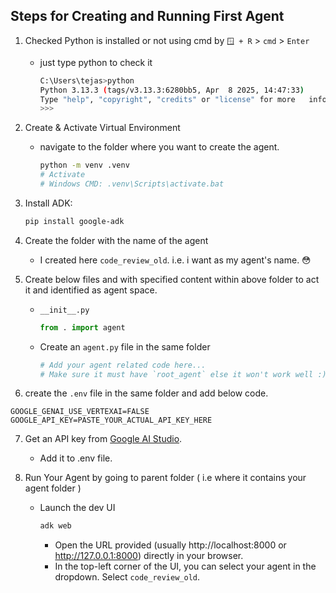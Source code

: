 ## Steps for Creating and Running First Agent
1. Checked Python is installed or not using cmd by `🪟 + R` > `cmd` > `Enter` 
    -  just type python to check it
        ```bash
        C:\Users\tejas>python
        Python 3.13.3 (tags/v3.13.3:6280bb5, Apr  8 2025, 14:47:33)     [MSC v.1943 64 bit (AMD64)] on win32
        Type "help", "copyright", "credits" or "license" for more   information.
        >>>
        ```
2. Create & Activate Virtual Environment
    - navigate to the folder where you want to create the agent.
        ```bash
        python -m venv .venv
        # Activate
        # Windows CMD: .venv\Scripts\activate.bat
        ```
3. Install ADK:
    ```bash
    pip install google-adk
    ```

4. Create the folder with the name of the agent
    - I created here `code_review_old`. i.e. i want as my agent's name. 😳

5. Create below files and with specified content within above folder to act it and identified as agent space.
    - `__init__.py`
        ```python
        from . import agent
        ```
    - Create an `agent.py` file in the same folder
        ```python
        # Add your agent related code here...
        # Make sure it must have `root_agent` else it won't work well :)
        ```
6. create the `.env` file in the same folder and add below code.
```env
GOOGLE_GENAI_USE_VERTEXAI=FALSE
GOOGLE_API_KEY=PASTE_YOUR_ACTUAL_API_KEY_HERE
```

7. Get an API key from [Google AI Studio](https://aistudio.google.com/apikey).
    - Add it to .env file.

8. Run Your Agent by going to parent folder ( i.e where it contains your agent folder )
    - Launch the dev UI
        ```bash
        adk web
        ```
        - Open the URL provided (usually http://localhost:8000 or http://127.0.0.1:8000) directly in your browser.
        - In the top-left corner of the UI, you can select your agent in the dropdown. Select `code_review_old`.

        